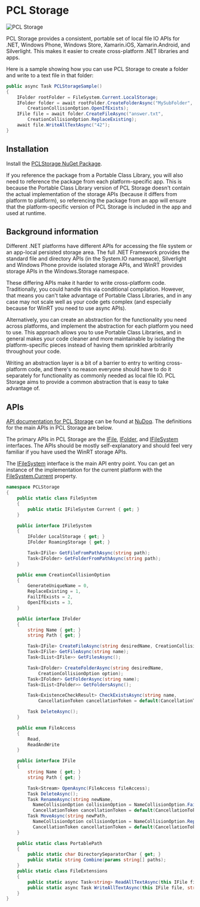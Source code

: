 # PCL Storage

![PCL Storage](https://dsplaisted.blob.core.windows.net/oss/pickles_64.png)

PCL Storage provides a consistent, portable set of local file IO APIs for .NET,
Windows Phone, Windows Store, Xamarin.iOS, Xamarin.Android, and Silverlight.
This makes it easier to create cross-platform .NET libraries and apps.

Here is a sample showing how you can use PCL Storage to create a folder and
write to a text file in that folder:

```C#
public async Task PCLStorageSample()
{
    IFolder rootFolder = FileSystem.Current.LocalStorage;
    IFolder folder = await rootFolder.CreateFolderAsync("MySubFolder",
        CreationCollisionOption.OpenIfExists);
    IFile file = await folder.CreateFileAsync("answer.txt",
        CreationCollisionOption.ReplaceExisting);
    await file.WriteAllTextAsync("42");
}
```

## Installation

Install the [PCLStorage NuGet Package](http://nuget.org/packages/pclstorage).

If you reference the package from a Portable Class Library, you will also need
to reference the package from each platform-specific app. This is because the
Portable Class Library version of PCL Storage doesn't contain the actual
implementation of the storage APIs (because it differs from platform to
platform), so referencing the package from an app will ensure that the
platform-specific version of PCL Storage is included in the app and used at
runtime.

## Background information

Different .NET platforms have different APIs for accessing the file system or
an app-local persisted storage area. The full .NET Framework provides the
standard file and directory APIs (in the System.IO namespace), Silverlight and
Windows Phone provide isolated storage APIs, and WinRT provides storage APIs in
the Windows.Storage namespace.

These differing APIs make it harder to write cross-platform code. Traditionally,
you could handle this via conditional compilation. However, that means you can't
take advantage of Portable Class Libraries, and in any case may not scale well
as your code gets complex (and especially because for WinRT you need to use
async APIs).

Alternatively, you can create an abstraction for the functionality you need
across platforms, and implement the abstraction for each platform you need to
use. This approach allows you to use Portable Class Libraries, and in general
makes your code cleaner and more maintainable by isolating the platform-specific
pieces instead of having them sprinkled arbitrarily throughout your code.

Writing an abstraction layer is a bit of a barrier to entry to writing
cross-platform code, and there's no reason everyone should have to do it
separately for functionality as commonly needed as local file IO. PCL Storage
aims to provide a common abstraction that is easy to take advantage of.

## APIs

[API documentation for PCL
Storage](http://www.nudoq.org/#!/Packages/PCLStorage/PCLStorage/FileSystem) can
be found at [NuDoq](http://www.nudoq.org).  The definitions for the main
APIs in PCL Storage are below.

The primary APIs in PCL Storage are the [IFile][], [IFolder][], and
[IFileSystem][] interfaces. The APIs should be mostly self-explanatory and
should feel very familiar if you have used the WinRT storage APIs.

[IFile]: http://www.nudoq.org/#!/Packages/PCLStorage/PCLStorage.Abstractions/IFile "IFile documentation"
[IFolder]: http://www.nudoq.org/#!/Packages/PCLStorage/PCLStorage.Abstractions/IFolder "IFolder documentation"
[IFileSystem]: http://www.nudoq.org/#!/Packages/PCLStorage/PCLStorage.Abstractions/IFileSystem "IFileSystem documentation"

The [IFileSystem][] interface is the main API entry point. You can get an instance
of the implementation for the current platform with the [FileSystem.Current][]
property.

[FileSystem.Current]: http://www.nudoq.org/#!/Packages/PCLStorage/PCLStorage/FileSystem/P/Current "FileSystem.Current documentation"

```C#
namespace PCLStorage
{
    public static class FileSystem
    {
        public static IFileSystem Current { get; }
    }

    public interface IFileSystem
    {
        IFolder LocalStorage { get; }
        IFolder RoamingStorage { get; }

        Task<IFile> GetFileFromPathAsync(string path);
        Task<IFolder> GetFolderFromPathAsync(string path);
    }

    public enum CreationCollisionOption
    {
        GenerateUniqueName = 0,
        ReplaceExisting = 1,
        FailIfExists = 2,
        OpenIfExists = 3,
    }

    public interface IFolder
    {
        string Name { get; }
        string Path { get; }

        Task<IFile> CreateFileAsync(string desiredName, CreationCollisionOption option);
        Task<IFile> GetFileAsync(string name);
        Task<IList<IFile>> GetFilesAsync();

        Task<IFolder> CreateFolderAsync(string desiredName,
            CreationCollisionOption option);
        Task<IFolder> GetFolderAsync(string name);
        Task<IList<IFolder>> GetFoldersAsync();

        Task<ExistenceCheckResult> CheckExistsAsync(string name,
            CancellationToken cancellationToken = default(CancellationToken));

        Task DeleteAsync();
    }

    public enum FileAccess
    {
        Read,
        ReadAndWrite
    }

    public interface IFile
    {
        string Name { get; }
        string Path { get; }

        Task<Stream> OpenAsync(FileAccess fileAccess);
        Task DeleteAsync();
        Task RenameAsync(string newName,
          NameCollisionOption collisionOption = NameCollisionOption.FailIfExists,
          CancellationToken cancellationToken = default(CancellationToken));
        Task MoveAsync(string newPath,
          NameCollisionOption collisionOption = NameCollisionOption.ReplaceExisting,
          CancellationToken cancellationToken = default(CancellationToken));
    }

    public static class PortablePath
    {
        public static char DirectorySeparatorChar { get; }
        public static string Combine(params string[] paths);
    }
    public static class FileExtensions
    {
        public static async Task<string> ReadAllTextAsync(this IFile file)
        public static async Task WriteAllTextAsync(this IFile file, string contents);
    }
}
```
